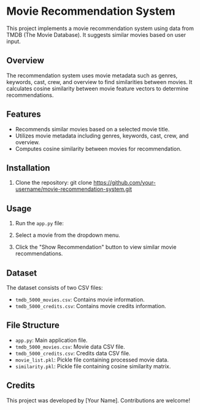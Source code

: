 # Movie Recommendation System

This project implements a movie recommendation system using data from TMDB (The Movie Database). It suggests similar movies based on user input.

## Overview

The recommendation system uses movie metadata such as genres, keywords, cast, crew, and overview to find similarities between movies. It calculates cosine similarity between movie feature vectors to determine recommendations.

## Features

- Recommends similar movies based on a selected movie title.
- Utilizes movie metadata including genres, keywords, cast, crew, and overview.
- Computes cosine similarity between movies for recommendation.

## Installation

1. Clone the repository:
git clone https://github.com/your-username/movie-recommendation-system.git


## Usage

1. Run the `app.py` file:


2. Select a movie from the dropdown menu.
3. Click the "Show Recommendation" button to view similar movie recommendations.

## Dataset

The dataset consists of two CSV files:
- `tmdb_5000_movies.csv`: Contains movie information.
- `tmdb_5000_credits.csv`: Contains movie credits information.

## File Structure

- `app.py`: Main application file.
- `tmdb_5000_movies.csv`: Movie data CSV file.
- `tmdb_5000_credits.csv`: Credits data CSV file.
- `movie_list.pkl`: Pickle file containing processed movie data.
- `similarity.pkl`: Pickle file containing cosine similarity matrix.

## Credits

This project was developed by [Your Name]. Contributions are welcome!

